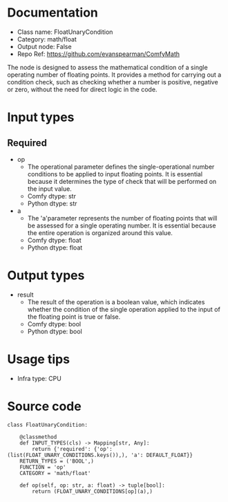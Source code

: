 # Documentation
- Class name: FloatUnaryCondition
- Category: math/float
- Output node: False
- Repo Ref: https://github.com/evanspearman/ComfyMath

The node is designed to assess the mathematical condition of a single operating number of floating points. It provides a method for carrying out a condition check, such as checking whether a number is positive, negative or zero, without the need for direct logic in the code.

# Input types
## Required
- op
    - The operational parameter defines the single-operational number conditions to be applied to input floating points. It is essential because it determines the type of check that will be performed on the input value.
    - Comfy dtype: str
    - Python dtype: str
- a
    - The 'a'parameter represents the number of floating points that will be assessed for a single operating number. It is essential because the entire operation is organized around this value.
    - Comfy dtype: float
    - Python dtype: float

# Output types
- result
    - The result of the operation is a boolean value, which indicates whether the condition of the single operation applied to the input of the floating point is true or false.
    - Comfy dtype: bool
    - Python dtype: bool

# Usage tips
- Infra type: CPU

# Source code
```
class FloatUnaryCondition:

    @classmethod
    def INPUT_TYPES(cls) -> Mapping[str, Any]:
        return {'required': {'op': (list(FLOAT_UNARY_CONDITIONS.keys()),), 'a': DEFAULT_FLOAT}}
    RETURN_TYPES = ('BOOL',)
    FUNCTION = 'op'
    CATEGORY = 'math/float'

    def op(self, op: str, a: float) -> tuple[bool]:
        return (FLOAT_UNARY_CONDITIONS[op](a),)
```
